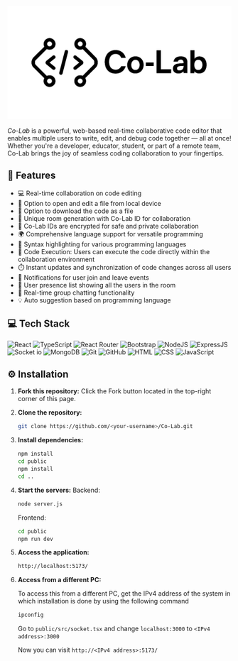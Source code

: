 ![logo](https://github.com/pramod-18/Co-Lab/blob/main/public/public/logo2.png)

*Co-Lab* is a powerful, web-based real-time collaborative code editor that enables multiple users to write, edit, and debug code together — all at once! Whether you're a developer, educator, student, or part of a remote team, Co-Lab brings the joy of seamless coding collaboration to your fingertips.


## 🔮 Features

- 💻 Real-time collaboration on code editing
- 📁 Option to open and edit a file from local device
- 💾 Option to download the code as a file
- 🚀 Unique room generation with Co-Lab ID for collaboration
- 🔐 Co-Lab IDs are encrypted for safe and private collaboration
- 🌍 Comprehensive language support for versatile programming
- 🌈 Syntax highlighting for various programming languages
- 🚀 Code Execution: Users can execute the code directly within the collaboration environment
- ⏱️ Instant updates and synchronization of code changes across all users
- 📣 Notifications for user join and leave events
- 👥 User presence list showing all the users in the room
- 💬 Real-time group chatting functionality 
- 💡 Auto suggestion based on programming language


## 💻 Tech Stack

![React](https://img.shields.io/badge/React-20232A?style=for-the-badge&logo=react&logoColor=61DAFB)
![TypeScript](https://img.shields.io/badge/TypeScript-007ACC?style=for-the-badge&logo=typescript&logoColor=white)
![React Router](https://img.shields.io/badge/React_Router-CA4245?style=for-the-badge&logo=react-router&logoColor=white)
![Bootstrap](https://img.shields.io/badge/Bootstrap-7952B3?style=for-the-badge&logo=bootstrap&logoColor=white)
![NodeJS](https://img.shields.io/badge/Node.js-43853D?style=for-the-badge&logo=node.js&logoColor=white)
![ExpressJS](https://img.shields.io/badge/Express.js-404D59?style=for-the-badge)
![Socket io](https://img.shields.io/badge/Socket.io-ffffff?style=for-the-badge)
![MongoDB](https://img.shields.io/badge/MongoDB-47A248?style=for-the-badge&logo=mongodb&logoColor=white)
![Git](https://img.shields.io/badge/GIT-E44C30?style=for-the-badge&logo=git&logoColor=white)
![GitHub](https://img.shields.io/badge/GitHub-100000?style=for-the-badge&logo=github&logoColor=white)
![HTML](https://img.shields.io/badge/HTML-E34F26?style=for-the-badge&logo=html&logoColor=white)
![CSS](https://img.shields.io/badge/CSS-1572B6?style=for-the-badge&logo=css&logoColor=white)
![JavaScript](https://img.shields.io/badge/JavaScript-F7DF1E?style=for-the-badge&logo=javascript&logoColor=black)


## ⚙️ Installation

1. **Fork this repository:** Click the Fork button located in the top-right corner of this page.
2. **Clone the repository:**
   ```bash
   git clone https://github.com/<your-username>/Co-Lab.git
   ```
3. **Install dependencies:**
   ```bash
   npm install
   cd public
   npm install
   cd ..
   ```
4. **Start the servers:**
   Backend:
   ```bash
   node server.js
   ```
   Frontend:
   ```bash
   cd public
   npm run dev
   ```
5. **Access the application:**
   ```bash
   http://localhost:5173/
   ```

6. **Access from a different PC:**
   
   To access this from a different PC, get the IPv4 address of the system in which installation is done by using the following command
    ```bash
   ipconfig
   ```
   Go to ``` public/src/socket.tsx ``` and change ``` localhost:3000 ``` to ``` <IPv4 address>:3000 ```
   
   Now you can visit ```http://<IPv4 address>:5173/```

